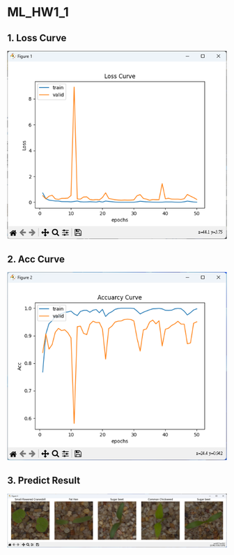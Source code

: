 # ML_HW1_1

## 1. Loss Curve
![loss](loss_curve.png)

## 2. Acc Curve
![loss](Acurracy_curve.png)

## 3. Predict Result
![loss](prediit.png)

